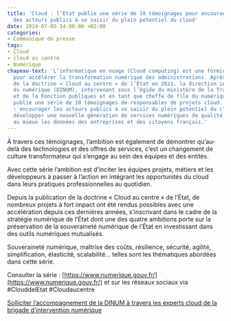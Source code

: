 ```yaml
---
title: 'Cloud : l’Etat publie une série de 10 témoignages pour encourager l’ensemble
  des acteurs publics à se saisir du plein potentiel du cloud'
date: 2024-07-05 14:00:00 +02:00
categories:
- Communiqué de presse
tags:
- Cloud
- cloud au centre
- Numérique
chapeau-text: 'L’informatique en nuage (Cloud computing) est une formidable opportunité
  pour accélérer la transformation numérique des administrations. Après la publication
  de la doctrine « Cloud au centre » de l’État en 2021, la direction interministérielle
  du numérique (DINUM), intervenant sous l’égide du ministère de la Transformation
  et de la Fonction publiques et en tant que cheffe de file du numérique de l’État,
  publie une série de 10 témoignages de responsables de projets cloud. L’objectif
  : encourager les acteurs publics à se saisir du plein potentiel du cloud et ainsi
  développer une nouvelle génération de services numériques de qualité, tout en protégeant
  au mieux les données des entreprises et des citoyens français.'
---
```


À travers ces témoignages, l’ambition est également de démontrer qu’au-delà des technologies et des offres de services, c’est un changement de culture transformateur qui s’engage au sein des équipes et des entités.

Avec cette série l’ambition est d’inciter les équipes projets, métiers et les développeurs à passer à l’action en intégrant les opportunités du cloud dans leurs pratiques professionnelles au quotidien.

Depuis la publication de la doctrine « Cloud au centre » de l’État, de nombreux projets à fort impact ont été rendus possibles avec une accélération depuis ces dernières années, s’inscrivant dans le cadre de la stratégie numérique de l’État dont une des quatre ambitions porte sur la préservation de la souveraineté numérique de l’État en investissant dans des outils numériques mutualisés.

Souveraineté numérique, maîtrise des coûts, résilience, sécurité, agilité, simplification, élasticité, scalabilité… telles sont les thématiques abordées dans cette série.

Consulter la série : [https://www.numerique.gouv.fr/](https://www.numerique.gouv.fr/) et sur les réseaux sociaux via #ClouddelEtat #Cloudaucentre

[Solliciter l’accompagnement de la DINUM à travers les experts cloud de la brigade d’intervention numérique](https://www.numerique.gouv.fr/services/cloud/squads/#contenu)
